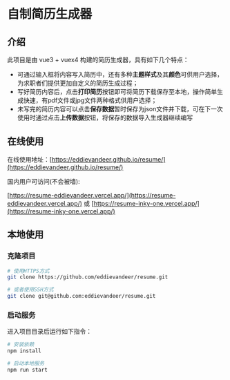 # 自制简历生成器

## 介绍

此项目是由 vue3 + vuex4 构建的简历生成器，具有如下几个特点：

- 可通过输入框将内容写入简历中，还有多种**主题样式**及其**颜色**可供用户选择，为求职者们提供更加自定义的简历生成过程；
- 写好简历内容后，点击**打印简历**按钮即可将简历下载保存至本地，操作简单生成快速，有pdf文件或jpg文件两种格式供用户选择；
- 未写完的简历内容可以点击**保存数据**暂时保存为json文件并下载，可在下一次使用时通过点击**上传数据**按钮，将保存的数据导入生成器继续编写

## 在线使用

在线使用地址：[https://eddievandeer.github.io/resume/](https://eddievandeer.github.io/resume/)

国内用户可访问(不会被墙): 

[https://resume-eddievandeer.vercel.app/](https://resume-eddievandeer.vercel.app/) 或 [https://resume-inky-one.vercel.app/](https://resume-inky-one.vercel.app/)

## 本地使用

### 克隆项目

```bash
# 使用HTTPS方式
git clone https://github.com/eddievandeer/resume.git

# 或者使用SSH方式
git clone git@github.com:eddievandeer/resume.git
```

### 启动服务

进入项目目录后运行如下指令：

~~~bash
# 安装依赖
npm install

# 启动本地服务
npm run start
~~~

